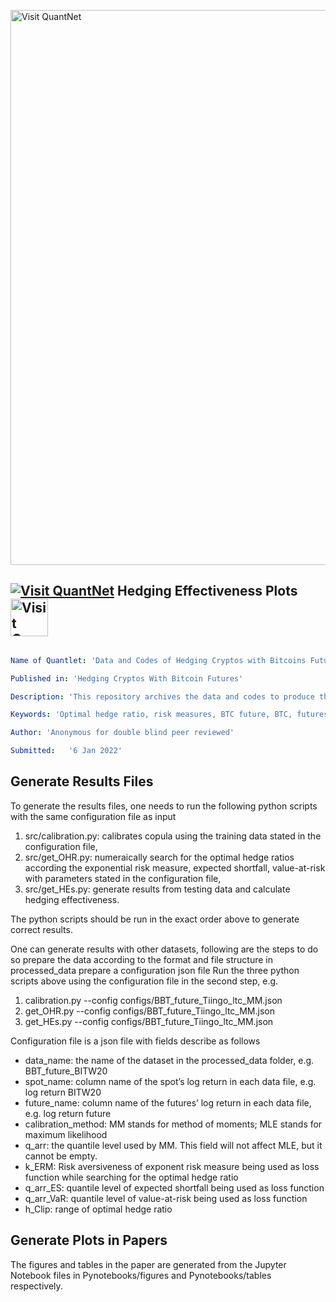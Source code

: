[<img src="https://github.com/QuantLet/Styleguide-and-FAQ/blob/master/pictures/banner.png" width="888" alt="Visit QuantNet">](http://quantlet.de/)

## [<img src="https://github.com/QuantLet/Styleguide-and-FAQ/blob/master/pictures/qloqo.png" alt="Visit QuantNet">](http://quantlet.de/) **Hedging Effectiveness Plots** [<img src="https://github.com/QuantLet/Styleguide-and-FAQ/blob/master/pictures/QN2.png" width="60" alt="Visit QuantNet 2.0">](http://quantlet.de/)

```yaml

Name of Quantlet: 'Data and Codes of Hedging Cryptos with Bitcoins Futures'

Published in: 'Hedging Cryptos With Bitcoin Futures'

Description: 'This repository archives the data and codes to produce the results of paper Hedging Cryptos with Bitcoin Futures.'

Keywords: 'Optimal hedge ratio, risk measures, BTC future, BTC, futures contract'

Author: 'Anonymous for double blind peer reviewed'

Submitted:   '6 Jan 2022'
```

## Generate Results Files
To generate the results files, one needs to run the following python scripts with the same configuration file as input
1. src/calibration.py: calibrates copula using the training data stated in the configuration file,
2. src/get_OHR.py: numeraically search for the optimal hedge ratios according the exponential risk measure, expected shortfall, value-at-risk with parameters stated in the configuration file,
3. src/get_HEs.py: generate results from testing data and calculate hedging effectiveness. 

The python scripts should be run in the exact order above to generate correct results.

One can generate results with other datasets, following are the steps to do so
prepare the data according to the format and file structure in processed_data
prepare a configuration json file
Run the three python scripts above using the configuration file in the second step, e.g.
1. calibration.py --config configs/BBT_future_Tiingo_ltc_MM.json
2. get_OHR.py --config configs/BBT_future_Tiingo_ltc_MM.json
3. get_HEs.py --config configs/BBT_future_Tiingo_ltc_MM.json

Configuration file is a json file with fields describe as follows
- data_name: the name of the dataset in the processed_data folder, e.g. BBT_future_BITW20
- spot_name: column name of the spot’s log return in each data file, e.g. log return BITW20
- future_name: column name of the futures’ log return in each data file, e.g. log return future
- calibration_method: MM stands for method of moments; MLE stands for maximum likelihood
- q_arr: the quantile level used by MM. This field will not affect MLE, but it cannot be empty.
- k_ERM: Risk aversiveness of exponent risk measure being used as loss function while searching for the optimal hedge ratio
- q_arr_ES: quantile level of expected shortfall being used as loss function
- q_arr_VaR: quantile level of value-at-risk being used as loss function
- h_Clip: range of optimal hedge ratio

## Generate Plots in Papers
The figures and tables in the paper are generated from the Jupyter Notebook files in Pynotebooks/figures and Pynotebooks/tables respectively.
